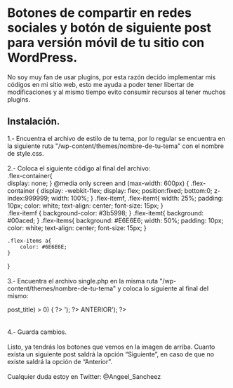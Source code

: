 <h1>Botones de compartir en redes sociales y botón de siguiente post para versión móvil de tu sitio con WordPress.</h1> 

No soy muy fan de usar plugins, por esta razón decido implementar mis códigos en mi sitio web, esto me ayuda a poder tener libertar de modificaciones y al mismo tiempo evito consumir recursos al tener muchos plugins. 

<h2>Instalación.</h2>

1.- Encuentra el archivo de estilo de tu tema, por lo regular se encuentra en la siguiente ruta "/wp-content/themes/nombre-de-tu-tema" con el nombre de style.css.
<br><br>
2.- Coloca el siguiente código al final del archivo:<br>
.flex-container{  
	display: none;
}
@media only screen  and (max-width: 600px) { 
	.flex-container {
	    display: -webkit-flex;
	    display: flex; 
	    position:fixed;
	    bottom:0; 
	    z-index:999999;
	    width: 100%;
	}
    .flex-itemf, .flex-itemt{
    	width: 25%;
    	padding: 10px;
    	color: white;
    	text-align: center;
    	font-size: 15px;
    }	
	.flex-itemf {
	    background-color: #3b5998; 
	}
	.flex-itemt{
		background: #00aced;
	}
	.flex-items{
		background: #E6E6E6;
		width: 50%;
		padding: 10px;
    	color: white;
    	text-align: center;
    	font-size: 15px;
	}

	.flex-items a{
		color: #6E6E6E;
	}
}
<br><br>
3.- Encuentra el archivo single.php en la misma ruta "/wp-content/themes/nombre-de-tu-tema" y coloca lo siguiente al final del mismo:<br>
<div class="flex-container">
    <div class="flex-itemf">
	   <a style="color:white;" href="https://www.facebook.com/sharer/sharer.php?u=<?php echo the_permalink(); ?>" title="Compartir en Facebook" target="_blank">
	        <i class="fa fa-facebook"></i>
	    </a>
	</div>
	<div class="flex-itemt">
	    <a style="color:white;" href="https://twitter.com/intent/tweet?text=<?php echo the_title(); ?>&url=<?php echo the_permalink();?>" title="Compartir en Twitter" target="_blank">
	        <i class="fa fa-twitter"></i>
	    </a>
	</div> 
	<div class="flex-items">
		<?php if (strlen(get_next_post()->post_title) > 0) { ?>
        <?php next_post_link( '%link', 'SIGUIENTE <i class="fa fa-chevron-right"></i>'); ?>
        <?php } else { ?>
        <?php previous_post_link( '%link', '<i class="fa fa-chevron-left"></i> ANTERIOR'); ?>    
        <?php }?>
	</div>         
</div>
<br><br>
4.- Guarda cambios.
<br><br>
Listo, ya tendrás los botones que vemos en la imagen de arriba. Cuanto exista un siguiente post saldrá la opción “Siguiente”, en caso de que no existe saldrá la opción de “Anterior”.
<br><br>
Cualquier duda estoy en Twitter:  @Angeel_Sancheez

